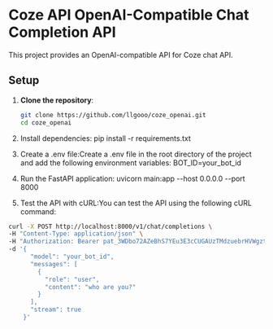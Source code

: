 # Coze API OpenAI-Compatible Chat Completion API

This project provides an OpenAI-compatible API for Coze chat API.

## Setup

1. **Clone the repository**:
   ```sh
   git clone https://github.com/llgooo/coze_openai.git
   cd coze_openai
   ```

2. Install dependencies:
pip install -r requirements.txt

3. Create a .env file:Create a .env file in the root directory of the project and add the following environment variables:
BOT_ID=your_bot_id

4. Run the FastAPI application:
uvicorn main:app --host 0.0.0.0 --port 8000

5. Test the API with cURL:You can test the API using the following cURL command:
```sh
curl -X POST http://localhost:8000/v1/chat/completions \
-H "Content-Type: application/json" \
-H "Authorization: Bearer pat_3WDbo72AZeBhS7YEu3E3cCUGAUzTMdzuebrHVWgzt9SCMU6SibrZ84JFdXQAbvd7" \
-d '{
      "model": "your_bot_id",
      "messages": [
        {
          "role": "user",
          "content": "who are you?"
        }
      ],
      "stream": true
    }'
```
